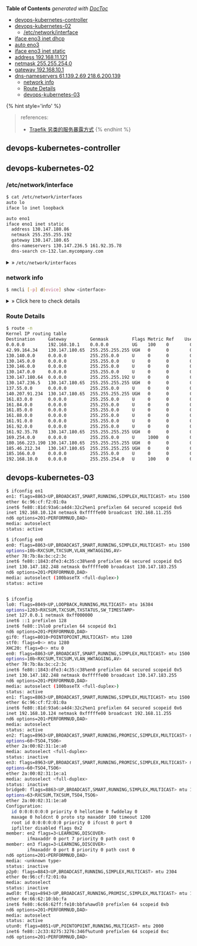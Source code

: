<!-- START doctoc generated TOC please keep comment here to allow auto update -->
<!-- DON'T EDIT THIS SECTION, INSTEAD RE-RUN doctoc TO UPDATE -->
**Table of Contents**  *generated with [DocToc](https://github.com/thlorenz/doctoc)*

  - [devops-kubernetes-controller](#devops-kubernetes-controller)
  - [devops-kubernetes-02](#devops-kubernetes-02)
    - [/etc/network/interface](#etcnetworkinterface)
- [iface eno3 inet dhcp](#iface-eno3-inet-dhcp)
- [auto eno3](#auto-eno3)
- [iface eno3 inet static](#iface-eno3-inet-static)
- [address 192.168.11.121](#address-19216811121)
- [netmask 255.255.254.0](#netmask-2552552540)
- [gateway 192.168.10.1](#gateway-192168101)
- [dns-nameservers 61.139.2.69 218.6.200.139](#dns-nameservers-61139269-2186200139)
    - [network info](#network-info)
    - [Route Details](#route-details)
  - [devops-kubernetes-03](#devops-kubernetes-03)

<!-- END doctoc generated TOC please keep comment here to allow auto update -->


{% hint style='info' %}
> references:
> - [Traefik 另类的服务暴露方式](https://mritd.com/2018/05/24/kubernetes-traefik-service-exposure/)
{% endhint %}


## devops-kubernetes-controller

## devops-kubernetes-02
### /etc/network/interface
```bash
$ cat /etc/network/interfaces
auto lo
iface lo inet loopback

auto eno1
iface eno1 inet static
  address 130.147.180.86
  netmask 255.255.255.192
  gateway 130.147.180.65
  dns-nameservers 130.147.236.5 161.92.35.78
  dns-search cn-132.lan.mycompany.com
```

<details><summary> » <code>/etc/network/interfaces</code></summary>
# interfaces(5) file used by ifup(8) and ifdown(8)
<pre><code>$ cat /etc/network/interfaces
# interfaces(5) file used by ifup(8) and ifdown(8)
auto lo
iface lo inet loopback

auto eno1
iface eno1 inet static
  address 130.147.180.86
  netmask 255.255.255.192
  gateway 130.147.180.65
  dns-nameservers 130.147.236.5 161.92.35.78
  dns-search cn-132.lan.mycompany.com
  broadcast 130.147.219.127
  network 130.147.219.0

auto eno3
# iface eno3 inet dhcp
# auto eno3
# iface eno3 inet static
  # address 192.168.11.121
  # netmask 255.255.254.0
  # gateway 192.168.10.1
  # dns-nameservers 61.139.2.69 218.6.200.139
</code></pre>
</details>

### network info
```bash
$ nmcli [-p] d[evice] show <interface>
```

<details><summary> » Click here to check details</summary>
<pre><code>$ nmcli -p d show eno1
===============================================================================
                             Device details (eno1)
===============================================================================
GENERAL.DEVICE:                         eno1
-------------------------------------------------------------------------------
GENERAL.TYPE:                           ethernet
-------------------------------------------------------------------------------
GENERAL.HWADDR:                         C4:34:6B:BA:31:8C
-------------------------------------------------------------------------------
GENERAL.MTU:                            1500
-------------------------------------------------------------------------------
GENERAL.STATE:                          10 (unmanaged)
-------------------------------------------------------------------------------
GENERAL.CONNECTION:                     --
-------------------------------------------------------------------------------
GENERAL.CON-PATH:                       --
-------------------------------------------------------------------------------
WIRED-PROPERTIES.CARRIER:               on
-------------------------------------------------------------------------------
IP4.ADDRESS[1]:                         130.147.180.86/26
IP4.GATEWAY:                            --
IP4.ROUTE[1]:                           dst = 161.92.0.0/16, nh = 0.0.0.0, mt = 0
IP4.ROUTE[2]:                           dst = 130.145.0.0/16, nh = 0.0.0.0, mt = 0
IP4.ROUTE[3]:                           dst = 180.166.223.190/32, nh = 130.147.180.65, mt = 0
IP4.ROUTE[4]:                           dst = 185.46.212.34/32, nh = 130.147.180.65, mt = 0
IP4.ROUTE[5]:                           dst = 130.140.0.0/16, nh = 0.0.0.0, mt = 0
IP4.ROUTE[6]:                           dst = 130.147.236.5/32, nh = 130.147.180.65, mt = 0
IP4.ROUTE[7]:                           dst = 130.147.0.0/16, nh = 0.0.0.0, mt = 0
IP4.ROUTE[8]:                           dst = 161.91.0.0/16, nh = 0.0.0.0, mt = 0
IP4.ROUTE[9]:                           dst = 161.84.0.0/16, nh = 0.0.0.0, mt = 0
IP4.ROUTE[10]:                          dst = 169.254.0.0/16, nh = 0.0.0.0, mt = 1000
IP4.ROUTE[11]:                          dst = 185.166.0.0/16, nh = 0.0.0.0, mt = 0
IP4.ROUTE[12]:                          dst = 130.146.0.0/16, nh = 0.0.0.0, mt = 0
IP4.ROUTE[13]:                          dst = 137.55.0.0/16, nh = 0.0.0.0, mt = 0
IP4.ROUTE[14]:                          dst = 161.83.0.0/16, nh = 0.0.0.0, mt = 0
IP4.ROUTE[15]:                          dst = 42.99.164.34/32, nh = 130.147.180.65, mt = 0
IP4.ROUTE[16]:                          dst = 161.85.0.0/16, nh = 0.0.0.0, mt = 0
IP4.ROUTE[17]:                          dst = 161.92.35.78/32, nh = 130.147.180.65, mt = 0
IP4.ROUTE[18]:                          dst = 140.207.91.234/32, nh = 130.147.180.65, mt = 0
IP4.ROUTE[19]:                          dst = 161.88.0.0/16, nh = 0.0.0.0, mt = 0
-------------------------------------------------------------------------------
IP6.ADDRESS[1]:                         fe80::c634:6bff:feba:318c/64
IP6.GATEWAY:                            --
-------------------------------------------------------------------------------
$ nmcli -p device show eno3
===============================================================================
                             Device details (eno3)
===============================================================================
GENERAL.DEVICE:                         eno3
-------------------------------------------------------------------------------
GENERAL.TYPE:                           ethernet
-------------------------------------------------------------------------------
GENERAL.HWADDR:                         C4:34:6B:BA:31:8E
-------------------------------------------------------------------------------
GENERAL.MTU:                            1500
-------------------------------------------------------------------------------
GENERAL.STATE:                          10 (unmanaged)
-------------------------------------------------------------------------------
GENERAL.CONNECTION:                     --
-------------------------------------------------------------------------------
GENERAL.CON-PATH:                       --
-------------------------------------------------------------------------------
WIRED-PROPERTIES.CARRIER:               on
-------------------------------------------------------------------------------
IP4.ADDRESS[1]:                         192.168.11.121/23
IP4.GATEWAY:                            192.168.10.1
-------------------------------------------------------------------------------
IP6.ADDRESS[1]:                         fe80::c634:6bff:feba:318e/64
IP6.GATEWAY:                            --
-------------------------------------------------------------------------------
$ nmcli -p device show
===============================================================================
                             Device details (eno2)
===============================================================================
GENERAL.DEVICE:                         eno2
-------------------------------------------------------------------------------
GENERAL.TYPE:                           ethernet
-------------------------------------------------------------------------------
GENERAL.HWADDR:                         C4:34:6B:BA:31:8D
-------------------------------------------------------------------------------
GENERAL.MTU:                            1500
-------------------------------------------------------------------------------
GENERAL.STATE:                          20 (unavailable)
-------------------------------------------------------------------------------
GENERAL.CONNECTION:                     --
-------------------------------------------------------------------------------
GENERAL.CON-PATH:                       --
-------------------------------------------------------------------------------
WIRED-PROPERTIES.CARRIER:               off
-------------------------------------------------------------------------------
===============================================================================
                             Device details (eno4)
===============================================================================
GENERAL.DEVICE:                         eno4
-------------------------------------------------------------------------------
GENERAL.TYPE:                           ethernet
-------------------------------------------------------------------------------
GENERAL.HWADDR:                         C4:34:6B:BA:31:8F
-------------------------------------------------------------------------------
GENERAL.MTU:                            1500
-------------------------------------------------------------------------------
GENERAL.STATE:                          20 (unavailable)
-------------------------------------------------------------------------------
GENERAL.CONNECTION:                     --
-------------------------------------------------------------------------------
GENERAL.CON-PATH:                       --
-------------------------------------------------------------------------------
WIRED-PROPERTIES.CARRIER:               off
-------------------------------------------------------------------------------
===============================================================================
                             Device details (eno1)
===============================================================================
GENERAL.DEVICE:                         eno1
-------------------------------------------------------------------------------
GENERAL.TYPE:                           ethernet
-------------------------------------------------------------------------------
GENERAL.HWADDR:                         C4:34:6B:BA:31:8C
-------------------------------------------------------------------------------
GENERAL.MTU:                            1500
-------------------------------------------------------------------------------
GENERAL.STATE:                          10 (unmanaged)
-------------------------------------------------------------------------------
GENERAL.CONNECTION:                     --
-------------------------------------------------------------------------------
GENERAL.CON-PATH:                       --
-------------------------------------------------------------------------------
WIRED-PROPERTIES.CARRIER:               on
-------------------------------------------------------------------------------
IP4.ADDRESS[1]:                         130.147.180.86/26
IP4.GATEWAY:                            --
IP4.ROUTE[1]:                           dst = 161.92.0.0/16, nh = 0.0.0.0, mt = 0
IP4.ROUTE[2]:                           dst = 130.145.0.0/16, nh = 0.0.0.0, mt = 0
IP4.ROUTE[3]:                           dst = 180.166.223.190/32, nh = 130.147.180.65, mt = 0
IP4.ROUTE[4]:                           dst = 185.46.212.34/32, nh = 130.147.180.65, mt = 0
IP4.ROUTE[5]:                           dst = 130.140.0.0/16, nh = 0.0.0.0, mt = 0
IP4.ROUTE[6]:                           dst = 130.147.236.5/32, nh = 130.147.180.65, mt = 0
IP4.ROUTE[7]:                           dst = 130.147.0.0/16, nh = 0.0.0.0, mt = 0
IP4.ROUTE[8]:                           dst = 161.91.0.0/16, nh = 0.0.0.0, mt = 0
IP4.ROUTE[9]:                           dst = 161.84.0.0/16, nh = 0.0.0.0, mt = 0
IP4.ROUTE[10]:                          dst = 169.254.0.0/16, nh = 0.0.0.0, mt = 1000
IP4.ROUTE[11]:                          dst = 185.166.0.0/16, nh = 0.0.0.0, mt = 0
IP4.ROUTE[12]:                          dst = 130.146.0.0/16, nh = 0.0.0.0, mt = 0
IP4.ROUTE[13]:                          dst = 137.55.0.0/16, nh = 0.0.0.0, mt = 0
IP4.ROUTE[14]:                          dst = 161.83.0.0/16, nh = 0.0.0.0, mt = 0
IP4.ROUTE[15]:                          dst = 42.99.164.34/32, nh = 130.147.180.65, mt = 0
IP4.ROUTE[16]:                          dst = 161.85.0.0/16, nh = 0.0.0.0, mt = 0
IP4.ROUTE[17]:                          dst = 161.92.35.78/32, nh = 130.147.180.65, mt = 0
IP4.ROUTE[18]:                          dst = 140.207.91.234/32, nh = 130.147.180.65, mt = 0
IP4.ROUTE[19]:                          dst = 161.88.0.0/16, nh = 0.0.0.0, mt = 0
-------------------------------------------------------------------------------
IP6.ADDRESS[1]:                         fe80::c634:6bff:feba:318c/64
IP6.GATEWAY:                            --
-------------------------------------------------------------------------------
===============================================================================
                             Device details (eno3)
===============================================================================
GENERAL.DEVICE:                         eno3
-------------------------------------------------------------------------------
GENERAL.TYPE:                           ethernet
-------------------------------------------------------------------------------
GENERAL.HWADDR:                         C4:34:6B:BA:31:8E
-------------------------------------------------------------------------------
GENERAL.MTU:                            1500
-------------------------------------------------------------------------------
GENERAL.STATE:                          10 (unmanaged)
-------------------------------------------------------------------------------
GENERAL.CONNECTION:                     --
-------------------------------------------------------------------------------
GENERAL.CON-PATH:                       --
-------------------------------------------------------------------------------
WIRED-PROPERTIES.CARRIER:               on
-------------------------------------------------------------------------------
IP4.ADDRESS[1]:                         192.168.11.121/23
IP4.GATEWAY:                            192.168.10.1
-------------------------------------------------------------------------------
IP6.ADDRESS[1]:                         fe80::c634:6bff:feba:318e/64
IP6.GATEWAY:                            --
-------------------------------------------------------------------------------
===============================================================================
                              Device details (lo)
===============================================================================
GENERAL.DEVICE:                         lo
-------------------------------------------------------------------------------
GENERAL.TYPE:                           loopback
-------------------------------------------------------------------------------
GENERAL.HWADDR:                         00:00:00:00:00:00
-------------------------------------------------------------------------------
GENERAL.MTU:                            65536
-------------------------------------------------------------------------------
GENERAL.STATE:                          10 (unmanaged)
-------------------------------------------------------------------------------
GENERAL.CONNECTION:                     --
-------------------------------------------------------------------------------
GENERAL.CON-PATH:                       --
-------------------------------------------------------------------------------
IP4.ADDRESS[1]:                         127.0.0.1/8
IP4.GATEWAY:                            --
-------------------------------------------------------------------------------
IP6.ADDRESS[1]:                         ::1/128
IP6.GATEWAY:                            --
-------------------------------------------------------------------------------
</code></pre>
</details>

### Route Details
```bash
$ route -n
Kernel IP routing table
Destination     Gateway         Genmask         Flags Metric Ref    Use Iface
0.0.0.0         192.168.10.1    0.0.0.0         UG    100    0        0 eno3
42.99.164.34    130.147.180.65  255.255.255.255 UGH   0      0        0 eno1
130.140.0.0     0.0.0.0         255.255.0.0     U     0      0        0 eno1
130.145.0.0     0.0.0.0         255.255.0.0     U     0      0        0 eno1
130.146.0.0     0.0.0.0         255.255.0.0     U     0      0        0 eno1
130.147.0.0     0.0.0.0         255.255.0.0     U     0      0        0 eno1
130.147.180.64  0.0.0.0         255.255.255.192 U     0      0        0 eno1
130.147.236.5   130.147.180.65  255.255.255.255 UGH   0      0        0 eno1
137.55.0.0      0.0.0.0         255.255.0.0     U     0      0        0 eno1
140.207.91.234  130.147.180.65  255.255.255.255 UGH   0      0        0 eno1
161.83.0.0      0.0.0.0         255.255.0.0     U     0      0        0 eno1
161.84.0.0      0.0.0.0         255.255.0.0     U     0      0        0 eno1
161.85.0.0      0.0.0.0         255.255.0.0     U     0      0        0 eno1
161.88.0.0      0.0.0.0         255.255.0.0     U     0      0        0 eno1
161.91.0.0      0.0.0.0         255.255.0.0     U     0      0        0 eno1
161.92.0.0      0.0.0.0         255.255.0.0     U     0      0        0 eno1
161.92.35.78    130.147.180.65  255.255.255.255 UGH   0      0        0 eno1
169.254.0.0     0.0.0.0         255.255.0.0     U     1000   0        0 eno1
180.166.223.190 130.147.180.65  255.255.255.255 UGH   0      0        0 eno1
185.46.212.34   130.147.180.65  255.255.255.255 UGH   0      0        0 eno1
185.166.0.0     0.0.0.0         255.255.0.0     U     0      0        0 eno1
192.168.10.0    0.0.0.0         255.255.254.0   U     100    0        0 eno3
```

## devops-kubernetes-03
```bash
$ ifconfig en1
en1: flags=8863<UP,BROADCAST,SMART,RUNNING,SIMPLEX,MULTICAST> mtu 1500
ether 6c:96:cf:f2:01:0a
inet6 fe80::81d:93a6:a4d4:32c2%en1 prefixlen 64 secured scopeid 0x6
inet 192.168.10.124 netmask 0xfffffe00 broadcast 192.168.11.255
nd6 options=201<PERFORMNUD,DAD>
media: autoselect
status: active

$ ifconfig en0
en0: flags=8863<UP,BROADCAST,SMART,RUNNING,SIMPLEX,MULTICAST> mtu 1500
options=10b<RXCSUM,TXCSUM,VLAN_HWTAGGING,AV>
ether 78:7b:8a:bc:c2:3c
inet6 fe80::1843:dfe3:4c35:c38%en0 prefixlen 64 secured scopeid 0x5
inet 130.147.182.248 netmask 0xfffffe00 broadcast 130.147.183.255
nd6 options=201<PERFORMNUD,DAD>
media: autoselect (100baseTX <full-duplex>)
status: active


$ ifconfig
lo0: flags=8049<UP,LOOPBACK,RUNNING,MULTICAST> mtu 16384
options=1203<RXCSUM,TXCSUM,TXSTATUS,SW_TIMESTAMP>
inet 127.0.0.1 netmask 0xff000000
inet6 ::1 prefixlen 128
inet6 fe80::1%lo0 prefixlen 64 scopeid 0x1
nd6 options=201<PERFORMNUD,DAD>
gif0: flags=8010<POINTOPOINT,MULTICAST> mtu 1280
stf0: flags=0<> mtu 1280
XHC20: flags=0<> mtu 0
en0: flags=8863<UP,BROADCAST,SMART,RUNNING,SIMPLEX,MULTICAST> mtu 1500
options=10b<RXCSUM,TXCSUM,VLAN_HWTAGGING,AV>
ether 78:7b:8a:bc:c2:3c
inet6 fe80::1843:dfe3:4c35:c38%en0 prefixlen 64 secured scopeid 0x5
inet 130.147.182.248 netmask 0xfffffe00 broadcast 130.147.183.255
nd6 options=201<PERFORMNUD,DAD>
media: autoselect (100baseTX <full-duplex>)
status: active
en1: flags=8863<UP,BROADCAST,SMART,RUNNING,SIMPLEX,MULTICAST> mtu 1500
ether 6c:96:cf:f2:01:0a
inet6 fe80::81d:93a6:a4d4:32c2%en1 prefixlen 64 secured scopeid 0x6
inet 192.168.10.124 netmask 0xfffffe00 broadcast 192.168.11.255
nd6 options=201<PERFORMNUD,DAD>
media: autoselect
status: active
en2: flags=8963<UP,BROADCAST,SMART,RUNNING,PROMISC,SIMPLEX,MULTICAST> mtu 1500
options=60<TSO4,TSO6>
ether 2a:00:02:31:1e:a0
media: autoselect <full-duplex>
status: inactive
en3: flags=8963<UP,BROADCAST,SMART,RUNNING,PROMISC,SIMPLEX,MULTICAST> mtu 1500
options=60<TSO4,TSO6>
ether 2a:00:02:31:1e:a1
media: autoselect <full-duplex>
status: inactive
bridge0: flags=8863<UP,BROADCAST,SMART,RUNNING,SIMPLEX,MULTICAST> mtu 1500
options=63<RXCSUM,TXCSUM,TSO4,TSO6>
ether 2a:00:02:31:1e:a0
Configuration:
  id 0:0:0:0:0:0 priority 0 hellotime 0 fwddelay 0
  maxage 0 holdcnt 0 proto stp maxaddr 100 timeout 1200
  root id 0:0:0:0:0:0 priority 0 ifcost 0 port 0
  ipfilter disabled flags 0x2
member: en2 flags=3<LEARNING,DISCOVER>
        ifmaxaddr 0 port 7 priority 0 path cost 0
member: en3 flags=3<LEARNING,DISCOVER>
        ifmaxaddr 0 port 8 priority 0 path cost 0
nd6 options=201<PERFORMNUD,DAD>
media: <unknown type>
status: inactive
p2p0: flags=8843<UP,BROADCAST,RUNNING,SIMPLEX,MULTICAST> mtu 2304
ether 0e:96:cf:f2:01:0a
media: autoselect
status: inactive
awdl0: flags=8943<UP,BROADCAST,RUNNING,PROMISC,SIMPLEX,MULTICAST> mtu 1484
ether 6e:66:62:10:bb:fa
inet6 fe80::6c66:62ff:fe10:bbfa%awdl0 prefixlen 64 scopeid 0xb
nd6 options=201<PERFORMNUD,DAD>
media: autoselect
status: active
utun0: flags=8051<UP,POINTOPOINT,RUNNING,MULTICAST> mtu 2000
inet6 fe80::2c33:8275:3276:346f%utun0 prefixlen 64 scopeid 0xc
nd6 options=201<PERFORMNUD,DAD>
```
